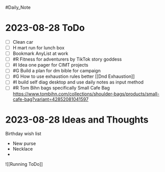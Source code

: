 #Daily_Note
# 2023-08-28 ToDo
- [ ] Clean car
- [ ] H mart run for lunch box
- [ ] Bookmark AnyList at work
- [ ] #R Fitness for adventurers by TikTok story goddess
- [ ] #I Idea one pager for CIMT projects
- [ ] #G Build a plan for dm bible for campaign
- [ ] #G How to use exhaustion rules better [[Dnd Exhaustion]]
- [ ] #I build self diag desktop and use daily notes as input method
- [ ] #R Tom Bihn bags specifically Small Cafe Bag https://www.tombihn.com/collections/shoulder-bags/products/small-cafe-bag?variant=42852081041597

# 2023-08-28 Ideas and Thoughts
Birthday wish list
- New purse
- Necklace 
- 

![[Running ToDo]]
